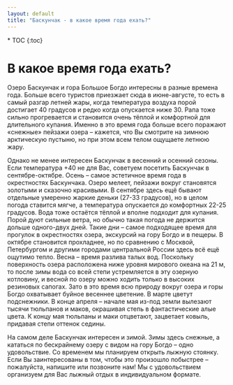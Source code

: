 ```yaml
---
layout: default
title: "Баскунчак - в какое время года ехать?"
---
```


<nav class="nav affix navbar-nav toc-wrapper" markdown='1'>
* TOC
{:toc}
</nav>

В какое время года ехать?
=========================

Озеро Баскунчак и гора Большое Богдо интересны в разные времена года. Больше всего туристов приезжает сюда в июне-августе, то есть в самый разгар летней жары, когда температура воздуха порой достигает 40 градусов и редко когда опускается ниже 30. Рапа тоже сильно прогревается и становится очень тёплой и комфортной для длительного купания. Именно в это время года больше всего поражают «снежные» пейзажи озера – кажется, что Вы смотрите на зимнюю арктическую пустыню, но при этом всем телом ощущаете летнюю жару.

Однако не менее интересен Баскунчак в весенний и осенний сезоны. Если температура +40 не для Вас, советуем посетить Баскунчак в сентябре-октябре. Осень – самое эстетичное время года в окрестностях Баскунчака. Озеро мелеет, пейзажи вокруг становятся золотыми и сказочно красивыми. В сентябре здесь ещё бывают отдельные умеренно жаркие деньки (27-33 градусов), но в целом погода ставится мягче, а температура опускается до комфортных 22-25 градусов. Вода тоже остаётся тёплой и вполне подходит для купания. Порой дуют сильные ветра, но обычно такая погода не держится дольше одного-двух дней. Такие дни – самое подходящее время для прогулок в окрестностях озера, экскурсий на гору Богдо и в пещеры. В октябре становится прохладнее, но по сравнению с Москвой, Петербургом и другими городами центральной России здесь всё ещё ощутимо тепло.
Весна – время разлива талых вод. Поскольку поверхность озера расположена ниже уровня мирового океана на 21 м, то после зимы вода со всей степи устремляется в эту озерную котловину, и весной по озеру можно ходить только в высоких резиновых сапогах. Зато в это время всю природу вокруг озера и горы Богдо охватывает буйное весеннее цветение. В марте цветут подснежники. В конце апреля – начале мая из-под земли вылезают тысячи тюльпанов и маков, окрашивая степь в фантастические алые цвета. К концу мая тюльпаны и маки отцветают, зацветает ковыль, придавая степи оттенок седины.

На самом деле Баскунчак интересен и зимой. Зимы здесь снежные, а кататься по бескрайнему озеру с видом на гору Богдо – одно удовольствие. Со временем мы планируем открыть лыжную стоянку. Если Вы заинтересованы в том, чтобы это произошло побыстрее – пожалуйста, напишите или позвоните нам! Мы с удовольствием организуем для Вас лыжный отдых в индивидуальном формате.

